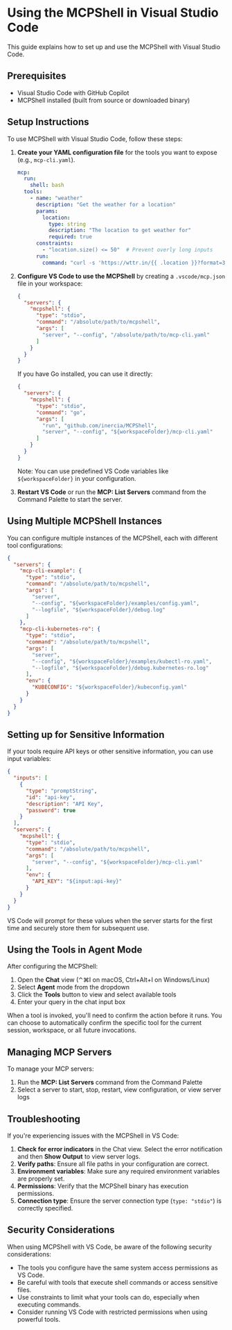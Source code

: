 # Using the MCPShell in Visual Studio Code

This guide explains how to set up and use the MCPShell with Visual Studio Code.

## Prerequisites

- Visual Studio Code with GitHub Copilot
- MCPShell installed (built from source or downloaded binary)

## Setup Instructions

To use MCPShell with Visual Studio Code, follow these steps:

1. **Create your YAML configuration file** for the tools you want to expose (e.g., `mcp-cli.yaml`).

   ```yaml
   mcp:
     run:
       shell: bash
     tools:
       - name: "weather"
         description: "Get the weather for a location"
         params:
           location:
             type: string
             description: "The location to get weather for"
             required: true
         constraints:
           - "location.size() <= 50"  # Prevent overly long inputs
         run:
           command: "curl -s 'https://wttr.in/{{ .location }}?format=3'"
   ```

2. **Configure VS Code to use the MCPShell** by creating a `.vscode/mcp.json` file in your workspace:

   ```json
   {
     "servers": {
       "mcpshell": {
         "type": "stdio",
         "command": "/absolute/path/to/mcpshell",
         "args": [
           "server", "--config", "/absolute/path/to/mcp-cli.yaml"
         ]
       }
     }
   }
   ```

   If you have Go installed, you can use it directly:

   ```json
   {
     "servers": {
       "mcpshell": {
         "type": "stdio",
         "command": "go",
         "args": [
           "run", "github.com/inercia/MCPShell",
           "server", "--config", "${workspaceFolder}/mcp-cli.yaml"
         ]
       }
     }
   }
   ```

   Note: You can use predefined VS Code variables like `${workspaceFolder}` in your configuration.

3. **Restart VS Code** or run the **MCP: List Servers** command from the Command Palette to start the server.

## Using Multiple MCPShell Instances

You can configure multiple instances of the MCPShell,
each with different tool configurations:

```json
{
  "servers": {
    "mcp-cli-example": {
      "type": "stdio",
      "command": "/absolute/path/to/mcpshell",
      "args": [
        "server",
        "--config", "${workspaceFolder}/examples/config.yaml",
        "--logfile", "${workspaceFolder}/debug.log"
      ]
    },
    "mcp-cli-kubernetes-ro": {
      "type": "stdio",
      "command": "/absolute/path/to/mcpshell",
      "args": [
        "server",
        "--config", "${workspaceFolder}/examples/kubectl-ro.yaml",
        "--logfile", "${workspaceFolder}/debug.kubernetes-ro.log"
      ],
      "env": {
        "KUBECONFIG": "${workspaceFolder}/kubeconfig.yaml"
      }
    }
  }
}
```

## Setting up for Sensitive Information

If your tools require API keys or other sensitive information, you can use input variables:

```json
{
  "inputs": [
    {
      "type": "promptString",
      "id": "api-key",
      "description": "API Key",
      "password": true
    }
  ],
  "servers": {
    "mcpshell": {
      "type": "stdio",
      "command": "/absolute/path/to/mcpshell",
      "args": [
        "server", "--config", "${workspaceFolder}/mcp-cli.yaml"
      ],
      "env": {
        "API_KEY": "${input:api-key}"
      }
    }
  }
}
```

VS Code will prompt for these values when the server starts for the first time and securely store them for subsequent use.

## Using the Tools in Agent Mode

After configuring the MCPShell:

1. Open the **Chat** view (⌃⌘I on macOS, Ctrl+Alt+I on Windows/Linux)
2. Select **Agent** mode from the dropdown
3. Click the **Tools** button to view and select available tools
4. Enter your query in the chat input box

When a tool is invoked, you'll need to confirm the action before it runs. You can choose to automatically confirm the specific tool for the current session, workspace, or all future invocations.

## Managing MCP Servers

To manage your MCP servers:

1. Run the **MCP: List Servers** command from the Command Palette
2. Select a server to start, stop, restart, view configuration, or view server logs

## Troubleshooting

If you're experiencing issues with the MCPShell in VS Code:

1. **Check for error indicators** in the Chat view. Select the error notification and then **Show Output** to view server logs.
2. **Verify paths**: Ensure all file paths in your configuration are correct.
3. **Environment variables**: Make sure any required environment variables are properly set.
4. **Permissions**: Verify that the MCPShell binary has execution permissions.
5. **Connection type**: Ensure the server connection type (`type: "stdio"`) is correctly specified.

## Security Considerations

When using MCPShell with VS Code, be aware of the following security considerations:

- The tools you configure have the same system access permissions as VS Code.
- Be careful with tools that execute shell commands or access sensitive files.
- Use constraints to limit what your tools can do, especially when executing commands.
- Consider running VS Code with restricted permissions when using powerful tools. 